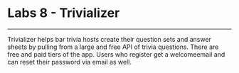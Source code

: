 # Labs 8 - Trivializer

---

Trivializer helps bar trivia hosts create their question sets and answer sheets by pulling from a large and free API of trivia questions. There are free and paid tiers of the app. Users who register get a welcomeemail and can reset their password via email as well.
